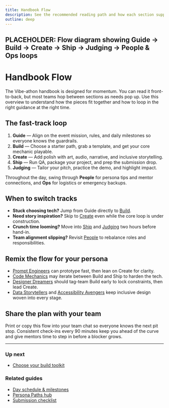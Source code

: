 ```yaml
---
title: Handbook Flow
description: See the recommended reading path and how each section supports your build.
outline: deep
---
```


<!-- DESIGN TODO -->
## PLACEHOLDER: Flow diagram showing Guide → Build → Create → Ship → Judging → People & Ops loops

# Handbook Flow

The Vibe-athon handbook is designed for momentum. You can read it front-to-back, but most teams hop between sections as needs pop up. Use this overview to understand how the pieces fit together and how to loop in the right guidance at the right time.

## The fast-track loop

1. **Guide** — Align on the event mission, rules, and daily milestones so everyone knows the guardrails.
2. **Build** — Choose a starter path, grab a template, and get your core mechanic playable.
3. **Create** — Add polish with art, audio, narrative, and inclusive storytelling.
4. **Ship** — Run QA, package your project, and prep the submission drop.
5. **Judging** — Tailor your pitch, practice the demo, and highlight impact.

Throughout the day, swing through **People** for persona tips and mentor connections, and **Ops** for logistics or emergency backups.

## When to switch tracks

- **Stuck choosing tech?** Jump from Guide directly to [Build](/build/index).
- **Need story inspiration?** Skip to [Create](/create/index) even while the core loop is under construction.
- **Crunch time looming?** Move into [Ship](/ship/index) and [Judging](/judging/index) two hours before hand-in.
- **Team alignment slipping?** Revisit [People](/people/index) to rebalance roles and responsibilities.

## Remix the flow for your persona

- [Prompt Engineers](/people/paths/prompt-engineer) can prototype fast, then lean on Create for clarity.
- [Code Mechanics](/people/paths/code-mechanic) may iterate between Build and Ship to harden the tech.
- [Designer Dreamers](/people/paths/designer-dreamer) should tag-team Build early to lock constraints, then lead Create.
- [Data Storytellers](/people/paths/data-storyteller) and [Accessibility Avengers](/people/paths/accessibility-avenger) keep inclusive design woven into every stage.

## Share the plan with your team

Print or copy this flow into your team chat so everyone knows the next pit stop. Consistent check-ins every 90 minutes keep you ahead of the curve and give mentors time to step in before a blocker grows.

---

### Up next
- [Choose your build toolkit](/build/index)

### Related guides
- [Day schedule & milestones](/guide/schedule)
- [Persona Paths hub](/people/persona-paths)
- [Submission checklist](/ship/qa-checklist)
